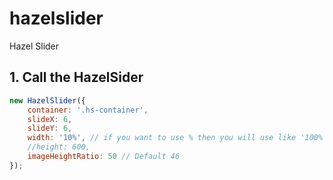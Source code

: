 # hazelslider
Hazel Slider


## 1. Call the HazelSider

``` Javascript
new HazelSlider({
    container: '.hs-container',
    slideX: 6,
    slideY: 6,
    width: '10%', // if you want to use % then you will use like '100%'. if you don't need % then just use number like 500
    //height: 600,
    imageHeightRatio: 50 // Default 46
});

```
